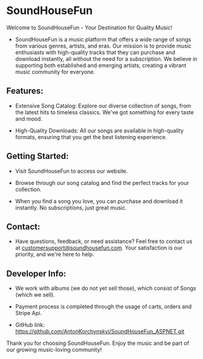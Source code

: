 # SoundHouseFun

Welcome to SoundHouseFun - Your Destination for Quality Music!

* SoundHouseFun is a music platform that offers a wide range of songs from various genres, artists, and eras. Our mission is to provide music enthusiasts with high-quality tracks that they can purchase and download instantly, all without the need for a subscription. We believe in supporting both established and emerging artists, creating a vibrant music community for everyone.

## Features:

* Extensive Song Catalog: Explore our diverse collection of songs, from the latest hits to timeless classics. We've got something for every taste and mood.

* High-Quality Downloads: All our songs are available in high-quality formats, ensuring that you get the best listening experience.

## Getting Started:
	
* Visit SoundHouseFun to access our website.

* Browse through our song catalog and find the perfect tracks for your collection.

* When you find a song you love, you can purchase and download it instantly. No subscriptions, just great music.

## Contact:

* Have questions, feedback, or need assistance? Feel free to contact us at customersupport@soundhousefun.com. Your satisfaction is our priority, and we're here to help.

## Developer Info:
	
* We work with albums (we do not yet sell those), which consist of Songs (which we sell). 

* Payment process is completed through the usage of carts, orders and Stripe Api.

* GitHub link: https://github.com/AntonKorchynskyi/SoundHouseFun_ASPNET.git

Thank you for choosing SoundHouseFun. Enjoy the music and be part of our growing music-loving community!